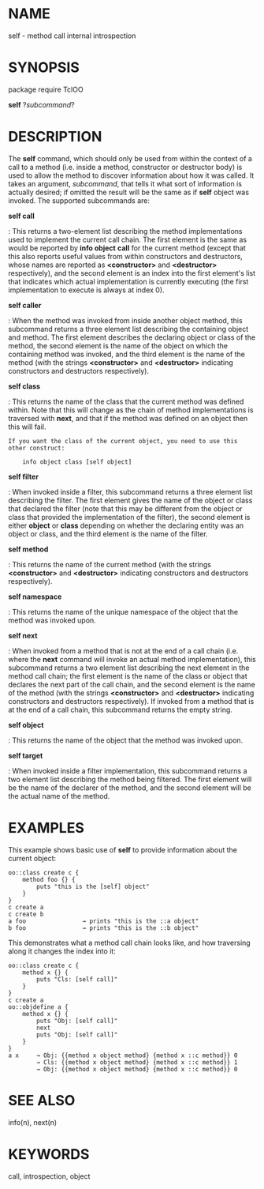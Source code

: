 # NAME

self - method call internal introspection

# SYNOPSIS

package require TclOO

**self** ?*subcommand*?

# DESCRIPTION

The **self** command, which should only be used from within the context
of a call to a method (i.e. inside a method, constructor or destructor
body) is used to allow the method to discover information about how it
was called. It takes an argument, *subcommand*, that tells it what sort
of information is actually desired; if omitted the result will be the
same as if **self** object was invoked. The supported subcommands are:

**self call**

:   This returns a two-element list describing the method
    implementations used to implement the current call chain. The first
    element is the same as would be reported by **info object** **call**
    for the current method (except that this also reports useful values
    from within constructors and destructors, whose names are reported
    as **\<constructor\>** and **\<destructor\>** respectively), and the
    second element is an index into the first element\'s list that
    indicates which actual implementation is currently executing (the
    first implementation to execute is always at index 0).

**self caller**

:   When the method was invoked from inside another object method, this
    subcommand returns a three element list describing the containing
    object and method. The first element describes the declaring object
    or class of the method, the second element is the name of the object
    on which the containing method was invoked, and the third element is
    the name of the method (with the strings **\<constructor\>** and
    **\<destructor\>** indicating constructors and destructors
    respectively).

**self class**

:   This returns the name of the class that the current method was
    defined within. Note that this will change as the chain of method
    implementations is traversed with **next**, and that if the method
    was defined on an object then this will fail.

    If you want the class of the current object, you need to use this
    other construct:

        info object class [self object]

**self filter**

:   When invoked inside a filter, this subcommand returns a three
    element list describing the filter. The first element gives the name
    of the object or class that declared the filter (note that this may
    be different from the object or class that provided the
    implementation of the filter), the second element is either
    **object** or **class** depending on whether the declaring entity
    was an object or class, and the third element is the name of the
    filter.

**self method**

:   This returns the name of the current method (with the strings
    **\<constructor\>** and **\<destructor\>** indicating constructors
    and destructors respectively).

**self namespace**

:   This returns the name of the unique namespace of the object that the
    method was invoked upon.

**self next**

:   When invoked from a method that is not at the end of a call chain
    (i.e. where the **next** command will invoke an actual method
    implementation), this subcommand returns a two element list
    describing the next element in the method call chain; the first
    element is the name of the class or object that declares the next
    part of the call chain, and the second element is the name of the
    method (with the strings **\<constructor\>** and **\<destructor\>**
    indicating constructors and destructors respectively). If invoked
    from a method that is at the end of a call chain, this subcommand
    returns the empty string.

**self object**

:   This returns the name of the object that the method was invoked
    upon.

**self target**

:   When invoked inside a filter implementation, this subcommand returns
    a two element list describing the method being filtered. The first
    element will be the name of the declarer of the method, and the
    second element will be the actual name of the method.

# EXAMPLES

This example shows basic use of **self** to provide information about
the current object:

    oo::class create c {
        method foo {} {
            puts "this is the [self] object"
        }
    }
    c create a
    c create b
    a foo                → prints "this is the ::a object"
    b foo                → prints "this is the ::b object"

This demonstrates what a method call chain looks like, and how
traversing along it changes the index into it:

    oo::class create c {
        method x {} {
            puts "Cls: [self call]"
        }
    }
    c create a
    oo::objdefine a {
        method x {} {
            puts "Obj: [self call]"
            next
            puts "Obj: [self call]"
        }
    }
    a x     → Obj: {{method x object method} {method x ::c method}} 0
            → Cls: {{method x object method} {method x ::c method}} 1
            → Obj: {{method x object method} {method x ::c method}} 0

# SEE ALSO

info(n), next(n)

# KEYWORDS

call, introspection, object

<!---
Copyright (c) 2007 Donal K. Fellow
-->

